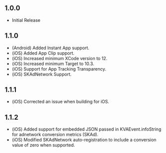 ## 1.0.0
* Initial Release

## 1.1.0
* (Android) Added Instant App support.
* (iOS) Added App Clip support.
* (iOS) Increased minimum XCode version to 12.
* (iOS) Increased minimum Target to 10.3.
* (iOS) Support for App Tracking Transparency.
* (iOS) SKAdNetwork Support.

## 1.1.1
* (iOS) Corrected an issue when building for iOS.

## 1.1.2
* (iOS) Added support for embedded JSON passed in KVAEvent.infoString for adnetwork conversion metrics (SKAd).
* (iOS) Modified SKAdNetwork auto-registration to include a conversion value of zero when supported.